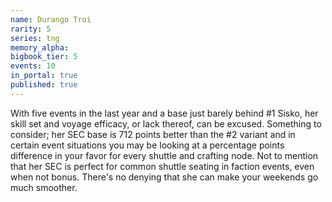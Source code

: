 ```yaml
---
name: Durango Troi
rarity: 5
series: tng
memory_alpha:
bigbook_tier: 5
events: 10
in_portal: true
published: true
---
```


With five events in the last year and a base just barely behind #1 Sisko, her skill set and voyage efficacy, or lack thereof, can be excused. Something to consider; her SEC base is 712 points better than the #2 variant and in certain event situations you may be looking at a percentage points difference in your favor for every shuttle and crafting node. Not to mention that her SEC is perfect for common shuttle seating in faction events, even when not bonus. There's no denying that she can make your weekends go much smoother.
